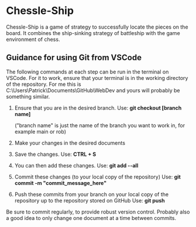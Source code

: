 # Chessle-Ship
Chessle-Ship is a game of strategy to successfully locate the pieces on the board. It combines the ship-sinking strategy of battleship with the game environment of chess.




## Guidance for using Git from VSCode
The following commands at each step can be run in the terminal on VSCode. For it to work, ensure that your terminal is in the working directory of the repository. For me this is C:\Users\Patrick\Documents\GitHub\WebDev and yours will probably be something similar.

1. Ensure that you are in the desired branch.
   Use: **git checkout [branch name]**

   ("branch name" is just the name of the branch you want to work in, for example main or rob)

2. Make your changes in the desired documents

3. Save the changes.
   Use: **CTRL + S**

4. You can then add these changes.
   Use: **git add --all**

5. Commit these changes (to your local copy of the repository)
   Use: **git commit -m "commit_message_here"**

6. Push these commits from your branch on your local copy of the repository up to the repository stored on GitHub
   Use: **git push**

Be sure to commit regularly, to provide robust version control. Probably also a good idea to only change one document at a time between commits.